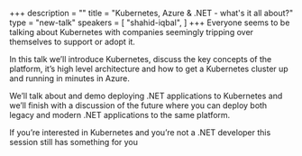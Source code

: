 +++
description = ""
title = "Kubernetes, Azure & .NET - what's it all about?"
type = "new-talk"
speakers = [
        "shahid-iqbal",
]
+++
Everyone seems to be talking about Kubernetes with companies seemingly tripping over themselves to support or adopt it.

In this talk we’ll introduce Kubernetes, discuss the key concepts of the platform, it’s high level architecture and how to get a Kubernetes cluster up and running in minutes in Azure.

We’ll talk about and demo deploying .NET applications to Kubernetes and we’ll finish with a discussion of the future where you can deploy both legacy and modern .NET applications to the same platform.

If you’re interested in Kubernetes and you’re not a .NET developer this session still has something for you